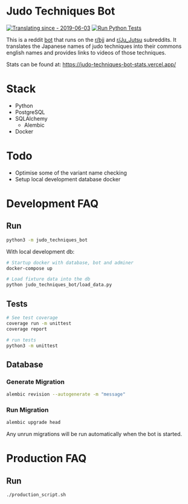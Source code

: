 # Judo Techniques Bot

[![Translating since - 2019-06-03](https://img.shields.io/badge/Translating_since-2019--06--03-2ea44f)](https://judo-techniques-bot-stats.vercel.app/) [![Run Python Tests](https://github.com/AbundantSalmon/judo-techniques-bot/actions/workflows/cy.yml/badge.svg)](https://github.com/AbundantSalmon/judo-techniques-bot/actions/workflows/cy.yml)

This is a reddit [bot](https://www.reddit.com/user/JudoTechniquesBot/)
that runs on the [r/bjj](https://www.reddit.com/r/bjj/) and [r/Ju_Jutsu](https://www.reddit.com/r/Ju_Jutsu/)
subreddits. It translates the Japanese names of judo techniques into their
commons english names and provides links to videos of those techniques.

Stats can be found at: https://judo-techniques-bot-stats.vercel.app/

# Stack

- Python
- PostgreSQL
- SQLAlchemy
  - Alembic
- Docker

# Todo

- Optimise some of the variant name checking
- Setup local development database docker

# Development FAQ

## Run

```bash
python3 -m judo_techniques_bot
```

With local development db:
```bash
# Startup docker with database, bot and adminer
docker-compose up

# Load fixture data into the db
python judo_techniques_bot/load_data.py
```

## Tests

```bash
# See test coverage
coverage run -m unittest
coverage report

# run tests
python3 -m unittest
```

## Database

### Generate Migration

```bash
alembic revision --autogenerate -m "message"
```

### Run Migration

```bash
alembic upgrade head
```

Any unrun migrations will be run automatically when the bot is started.

# Production FAQ
## Run
```bash
./production_script.sh
```
